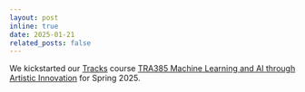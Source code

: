 ```yaml
---
layout: post
inline: true
date: 2025-01-21
related_posts: false
---
```


We kickstarted our [Tracks](https://www.chalmers.se/en/education/your-studies/course-selection-and-registration/select-courses/choose-a-tracks-course/#tracks-a-unique-concept) course [TRA385 Machine Learning and AI through Artistic Innovation](https://aicomparts.com/teaching/) for Spring 2025.
